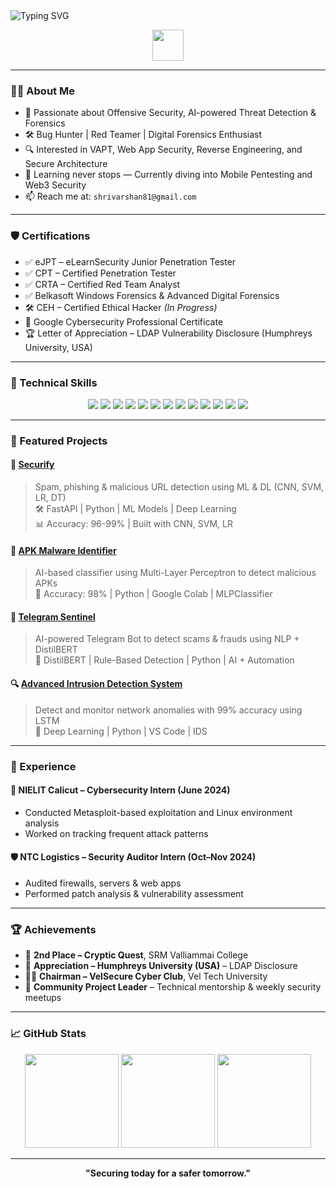 <img src="https://readme-typing-svg.herokuapp.com?font=Fira+Code&size=30&duration=3000&pause=1000&color=38C2FF&center=true&vCenter=true&width=700&lines=Hi+%F0%9F%91%8B%2C+I'm+Shrivarshan;Cybersecurity+Specialist+%7C+Bug+Hunter+%7C+AI+Enthusiast;Welcome+to+my+GitHub+Profile!+%F0%9F%9A%80" alt="Typing SVG" />

<p align="center">
  <img src="https://media.giphy.com/media/hvRJCLFzcasrR4ia7z/giphy.gif" width="50px">
</p>

---

### 👨‍💻 About Me

- 🧠 Passionate about Offensive Security, AI-powered Threat Detection & Forensics  
- 🛠️ Bug Hunter | Red Teamer | Digital Forensics Enthusiast  
- 🔍 Interested in VAPT, Web App Security, Reverse Engineering, and Secure Architecture  
- 🧠 Learning never stops — Currently diving into Mobile Pentesting and Web3 Security  
- 📫 Reach me at: `shrivarshan81@gmail.com`

---

### 🛡️ Certifications

- ✅ eJPT – eLearnSecurity Junior Penetration Tester  
- ✅ CPT – Certified Penetration Tester  
- ✅ CRTA – Certified Red Team Analyst  
- ✅ Belkasoft Windows Forensics & Advanced Digital Forensics  
- 🛠️ CEH – Certified Ethical Hacker *(In Progress)*  
- 📜 Google Cybersecurity Professional Certificate  
- 🏆 Letter of Appreciation – LDAP Vulnerability Disclosure (Humphreys University, USA)

---

### 🧠 Technical Skills

<div align="center">
  <img src="https://img.shields.io/badge/Python-3776AB?style=for-the-badge&logo=python&color=000000" />
  <img src="https://img.shields.io/badge/Bash-4EAA25?style=for-the-badge&logo=gnu-bash&color=000000" />
  <img src="https://img.shields.io/badge/Java-007396?style=for-the-badge&logo=java&color=000000" />
  <img src="https://img.shields.io/badge/C-00599C?style=for-the-badge&logo=c&color=000000" />
  <img src="https://img.shields.io/badge/Linux-FCC624?style=for-the-badge&logo=linux&color=000000" />
  <img src="https://img.shields.io/badge/Kali_Linux-557C94?style=for-the-badge&logo=kali-linux&color=000000" />
  <img src="https://img.shields.io/badge/Metasploit-008C8C?style=for-the-badge&logo=metasploit&color=000000" />
  <img src="https://img.shields.io/badge/Burp_Suite-FF6633?style=for-the-badge&logo=burp-suite&color=000000" />
  <img src="https://img.shields.io/badge/Nmap-4682B4?style=for-the-badge&logo=nmap&color=000000" />
  <img src="https://img.shields.io/badge/Wireshark-009639?style=for-the-badge&logo=wireshark&color=000000" />
  <img src="https://img.shields.io/badge/SQL-000000?style=for-the-badge&logo=mysql&color=000000" />
  <img src="https://img.shields.io/badge/Cloud-AWS|GCP-blue?style=for-the-badge&logo=amazonaws&color=000000" />
  <img src="https://img.shields.io/badge/VS_Code-007ACC?style=for-the-badge&logo=visual-studio-code&color=000000" />
</div>

---

### 🚀 Featured Projects

#### 🔐 [Securify](https://github.com/theloav/securify)
> Spam, phishing & malicious URL detection using ML & DL (CNN, SVM, LR, DT)  
> 🛠️ FastAPI | Python | ML Models | Deep Learning  
> 📊 Accuracy: 96-99% | Built with CNN, SVM, LR

#### 📱 [APK Malware Identifier](https://github.com/theloav/apk-malware-identifier)
> AI-based classifier using Multi-Layer Perceptron to detect malicious APKs  
> 🧪 Accuracy: 98% | Python | Google Colab | MLPClassifier

#### 🤖 [Telegram Sentinel](https://github.com/theloav/telegram-sentinel)
> AI-powered Telegram Bot to detect scams & frauds using NLP + DistilBERT  
> 🧠 DistilBERT | Rule-Based Detection | Python | AI + Automation

#### 🔍 [Advanced Intrusion Detection System](https://github.com/theloav/ids-lstm)
> Detect and monitor network anomalies with 99% accuracy using LSTM  
> 🔬 Deep Learning | Python | VS Code | IDS

---

### 💼 Experience

#### 🔐 NIELIT Calicut – Cybersecurity Intern (June 2024)  
- Conducted Metasploit-based exploitation and Linux environment analysis  
- Worked on tracking frequent attack patterns  

#### 🛡️ NTC Logistics – Security Auditor Intern (Oct–Nov 2024)  
- Audited firewalls, servers & web apps  
- Performed patch analysis & vulnerability assessment  

---

### 🏆 Achievements

- 🏅 **2nd Place – Cryptic Quest**, SRM Valliammai College  
- 📝 **Appreciation – Humphreys University (USA)** – LDAP Disclosure  
- 🧑‍💼 **Chairman – VelSecure Cyber Club**, Vel Tech University  
- 🌱 **Community Project Leader** – Technical mentorship & weekly security meetups

---

### 📈 GitHub Stats

<p align="center">
  <img src="https://github-readme-stats.vercel.app/api?username=theloav&theme=radical&hide_border=true&show_icons=true&count_private=true&include_all_commits=true" height="150"/>
  <img src="https://streak-stats.demolab.com/?user=theloav&theme=radical&hide_border=true" height="150"/>
  <img src="https://github-readme-stats.vercel.app/api/top-langs/?username=theloav&layout=compact&theme=radical&hide_border=true" height="150"/>
</p>

---


<p align="center"><b>"Securing today for a safer tomorrow."</b></p>

